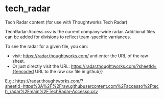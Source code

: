 # tech_radar
Tech Radar content (for use with Thoughtworks Tech Radar)

TechRadar-Access.csv is the current company-wide radar.  Additional files can be added for divisions to reflect team-specific varriances.

To see the radar for a given file, you can:
- visit: https://radar.thoughtworks.com/ and enter the URL of the raw sheet.
- Or just directly visit the URL: https://radar.thoughtworks.com/?sheetId={{encoded URL to the raw csv file in github}}

E.g.: https://radar.thoughtworks.com/?sheetId=https%3A%2F%2Fraw.githubusercontent.com%2Faccesso%2Ftech_radar%2Fmain%2FTechRadar-Accesso.csv
